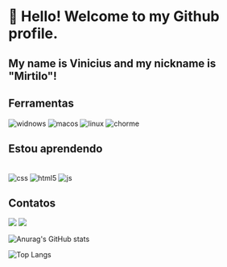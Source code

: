 # 👋 Hello! Welcome to my Github profile.
## My name is Vinicius and my nickname is "Mirtilo"!

## Ferramentas 

<div>

  <img align="center" alt="widnows" src="https://img.shields.io/badge/Windows-0078D6?style=for-the-badge&logo=windows&logoColor=white" />
  <img align="center" alt="macos" src="https://img.shields.io/badge/mac%20os-000000?style=for-the-badge&logo=apple&logoColor=white" />
  <img align="center" alt="linux" src="https://img.shields.io/badge/Linux-FCC624?style=for-the-badge&logo=linux&logoColor=black" />
  <img align="center" alt="chorme" src="https://img.shields.io/badge/Google_chrome-4285F4?style=for-the-badge&logo=Google-chrome&logoColor=white" />
</div>

## Estou aprendendo

<div style="display: inline_block"></br>

  <img align="center" alt="css" src="https://img.shields.io/badge/CSS-239120?&style=for-the-badge&logo=css3&logoColor=white" />
  <img align="center" alt="html5" src="https://img.shields.io/badge/HTML5-E34F26?style=for-the-badge&logo=html5&logoColor=white" />
  <img align="center" alt="js" src="https://img.shields.io/badge/JavaScript-F7DF1E?style=for-the-badge&logo=javascript&logoColor=black">


</div>

## Contatos

<div>
<a href="https://www.linkedin.com/in/vinicius-lima-dos-santos-428333190/" target="_blank"><img src="https://img.shields.io/badge/-LinkedIn-%230077B5?style=for-the-badge&logo=linkedin&logoColor=white" target="_blank"></a>
<a href = "mailto:vinicius.contato899@hotmail.com"><img src="https://img.shields.io/badge/Gmail-D14836?style=for-the-badge&logo=gmail&logoColor=white" target="_blank"></a>
</div>


![Anurag's GitHub stats](https://github-readme-stats.vercel.app/api?username=ViniciusMirtilo&theme=dark&show_icons=true)

![Top Langs](https://github-readme-stats.vercel.app/api/top-langs/?username=ViniciusMirtilo&layout=compact&theme=dark)
